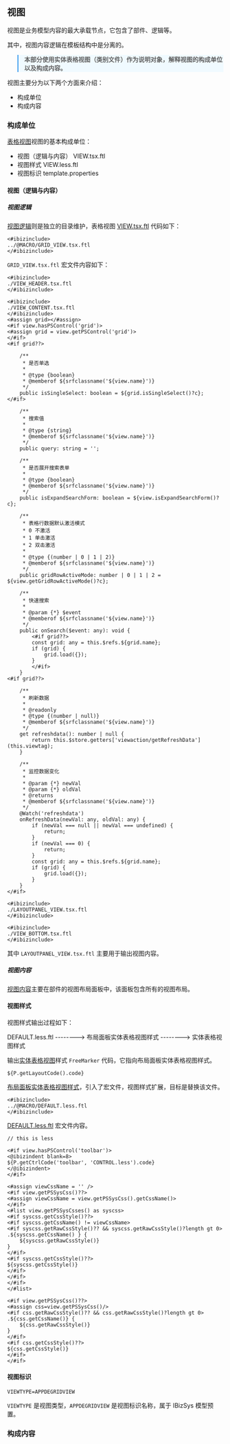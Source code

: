 ## 视图


视图是业务模型内容的最大承载节点，它包含了部件、逻辑等。

其中，视图内容逻辑在模板结构中是分离的。

<blockquote style="border-color: #2892ec;background-color: #f0faff;">
    <p>
        <strong>
        本部分使用实体表格视图（类别文件）作为说明对象，解释视图的构成单位以及构成内容。
        </strong>
    </p>
</blockquote>

视图主要分为以下两个方面来介绍：
- 构成单位
- 构成内容


### 构成单位

[表格视图](http://172.16.180.229/wangxiang1/VUE_R6_FTL/tree/master/@VIEW/%E5%AE%9E%E4%BD%93%E8%A1%A8%E6%A0%BC%E8%A7%86%E5%9B%BE)视图的基本构成单位：
- 视图（逻辑与内容） VIEW.tsx.ftl
- 视图样式 VIEW.less.ftl
- 视图标识 template.properties


#### 视图（逻辑与内容）


##### 视图逻辑

[视图逻辑](http://172.16.180.229/wangxiang1/VUE_R6_FTL/tree/master/@VIEW)则是独立的目录维护，表格视图 [VIEW.tsx.ftl](http://172.16.180.229/wangxiang1/VUE_R6_FTL/tree/master/@VIEW/%E5%AE%9E%E4%BD%93%E8%A1%A8%E6%A0%BC%E8%A7%86%E5%9B%BE) 代码如下：

```freemarker
<#ibizinclude>
../@MACRO/GRID_VIEW.tsx.ftl
</#ibizinclude>
```

`GRID_VIEW.tsx.ftl` 宏文件内容如下：
```freemarker
<#ibizinclude>
./VIEW_HEADER.tsx.ftl
</#ibizinclude>

<#ibizinclude>
./VIEW_CONTENT.tsx.ftl
</#ibizinclude>
<#assign grid></#assign>
<#if view.hasPSControl('grid')>
<#assign grid = view.getPSControl('grid')>
</#if>
<#if grid??>

    /**
     * 是否单选
     *
     * @type {boolean}
     * @memberof ${srfclassname('${view.name}')}
     */
    public isSingleSelect: boolean = ${grid.isSingleSelect()?c};
</#if>

    /**
     * 搜索值
     *
     * @type {string}
     * @memberof ${srfclassname('${view.name}')}
     */
    public query: string = '';

    /**
     * 是否展开搜索表单
     *
     * @type {boolean}
     * @memberof ${srfclassname('${view.name}')}
     */
    public isExpandSearchForm: boolean = ${view.isExpandSearchForm()?c};

    /**
     * 表格行数据默认激活模式
     * 0 不激活
     * 1 单击激活
     * 2 双击激活
     *
     * @type {(number | 0 | 1 | 2)}
     * @memberof ${srfclassname('${view.name}')}
     */
    public gridRowActiveMode: number | 0 | 1 | 2 = ${view.getGridRowActiveMode()?c};

    /**
     * 快速搜索
     *
     * @param {*} $event
     * @memberof ${srfclassname('${view.name}')}
     */
    public onSearch($event: any): void {
        <#if grid??>
        const grid: any = this.$refs.${grid.name};
        if (grid) {
            grid.load({});
        }
        </#if>
    }
<#if grid??>

    /**
     * 刷新数据
     *
     * @readonly
     * @type {(number | null)}
     * @memberof ${srfclassname('${view.name}')}
     */
    get refreshdata(): number | null {
        return this.$store.getters['viewaction/getRefreshData'](this.viewtag);
    }

    /**
     * 监控数据变化
     *
     * @param {*} newVal
     * @param {*} oldVal
     * @returns
     * @memberof ${srfclassname('${view.name}')}
     */
    @Watch('refreshdata')
    onRefreshData(newVal: any, oldVal: any) {
        if (newVal === null || newVal === undefined) {
            return;
        }
        if (newVal === 0) {
            return;
        }
        const grid: any = this.$refs.${grid.name};
        if (grid) {
            grid.load({});
        }
    }
</#if>

<#ibizinclude>
./LAYOUTPANEL_VIEW.tsx.ftl
</#ibizinclude>

<#ibizinclude>
./VIEW_BOTTOM.tsx.ftl
</#ibizinclude>
```

其中 `LAYOUTPANEL_VIEW.tsx.ftl` 主要用于输出视图内容。


##### 视图内容

[视图内容](http://172.16.180.229/wangxiang1/VUE_R6_FTL/tree/master/@CONTROL/%E8%A7%86%E5%9B%BE%E5%B8%83%E5%B1%80%E9%9D%A2%E6%9D%BF)主要在部件的视图布局面板中，该面板包含所有的视图布局。


#### 视图样式

视图样式输出过程如下：

DEFAULT.less.ftl --------> 布局面板实体表格视图样式 --------> 实体表格视图样式

输出[实体表格视图](http://172.16.180.229/wangxiang1/VUE_R6_FTL/blob/master/@VIEW/%E5%AE%9E%E4%BD%93%E8%A1%A8%E6%A0%BC%E8%A7%86%E5%9B%BE/VIEW.less.ftl)样式 `FreeMarker` 代码，它指向布局面板实体表格视图样式。
```freemarker
${P.getLayoutCode().code}
```

[布局面板实体表格视图样式](http://172.16.180.229/wangxiang1/VUE_R6_FTL/blob/master/@CONTROL/%E8%A7%86%E5%9B%BE%E5%B8%83%E5%B1%80%E9%9D%A2%E6%9D%BF/%E5%AE%9E%E4%BD%93%E8%A1%A8%E6%A0%BC%E8%A7%86%E5%9B%BE/VIEW.less.ftl)，引入了宏文件，视图样式扩展，目标是替换该文件。
```freemarker
<#ibizinclude>
../@MACRO/DEFAULT.less.ftl
</#ibizinclude>
```

[DEFAULT.less.ftl](http://172.16.180.229/wangxiang1/VUE_R6_FTL/blob/master/@CONTROL/%E8%A7%86%E5%9B%BE%E5%B8%83%E5%B1%80%E9%9D%A2%E6%9D%BF/@MACRO/DEFAULT.less.ftl) 宏文件内容。
```freemarker
// this is less

<#if view.hasPSControl('toolbar')>
<@ibizindent blank=8>
${P.getCtrlCode('toolbar', 'CONTROL.less').code}
</@ibizindent>
</#if>

<#assign viewCssName = '' />
<#if view.getPSSysCss()??>
<#assign viewCssName = view.getPSSysCss().getCssName()>
</#if>
<#list view.getPSSysCsses() as syscss>
<#if syscss.getCssStyle()??>
<#if syscss.getCssName() != viewCssName>
<#if syscss.getRawCssStyle()?? && syscss.getRawCssStyle()?length gt 0>
.${syscss.getCssName() } {
    ${syscss.getRawCssStyle()}
}
</#if>
<#if syscss.getCssStyle()??>
${syscss.getCssStyle()}
</#if>
</#if>
</#if>
</#list>

<#if view.getPSSysCss()??>
<#assign css=view.getPSSysCss()/>
<#if css.getRawCssStyle()?? && css.getRawCssStyle()?length gt 0>
.${css.getCssName()} {
    ${css.getRawCssStyle()}
}
</#if>
<#if css.getCssStyle()??>
${css.getCssStyle()}
</#if>
</#if>
```


#### 视图标识

```freemarker
VIEWTYPE=APPDEGRIDVIEW
```

`VIEWTYPE` 是视图类型，`APPDEGRIDVIEW` 是视图标识名称，属于 IBizSys 模型预置。

### 构成内容
